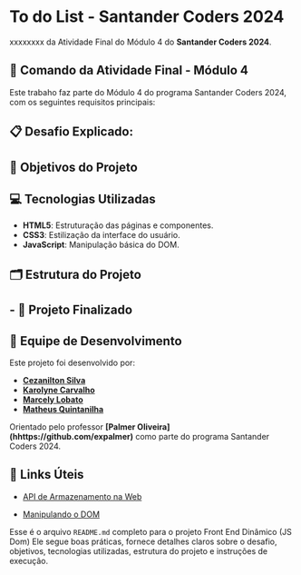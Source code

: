 # To do List - Santander Coders 2024

xxxxxxxx da Atividade Final do Módulo 4 do **Santander Coders 2024**.

## 📆 Comando da Atividade Final - Módulo 4
Este trabaho faz parte do Módulo 4 do programa Santander Coders 2024, com os seguintes requisitos principais:



## 📋 Desafio Explicado:


## 🎯 Objetivos do Projeto


## 💻 Tecnologias Utilizadas
- **HTML5**: Estruturação das páginas e componentes.
- **CSS3**: Estilização da interface do usuário.
- **JavaScript**: Manipulação básica do DOM.

## 🗂️ Estrutura do Projeto



## - 🚀 Projeto Finalizado


## 👥 Equipe de Desenvolvimento
Este projeto foi desenvolvido por:

- **[Cezanilton Silva](https://github.com/Cezaniltom/)**
- **[Karolyne Carvalho](https://github.com/KarolyneC)**
- **[Marcely Lobato](https://github.com/marcelylobato/)**
- **[Matheus Quintanilha](github.com/MatheusQuintanilhaa)**


Orientado pelo professor **[Palmer Oliveira] (hhttps://github.com/expalmer)** como parte do programa Santander Coders 2024.


## 🔗 Links Úteis
- [API de Armazenamento na Web](https://developer.mozilla.org/pt-BR/docs/Web/API/Web_Storage_API)

- [Manipulando o DOM](http://devfuria.com.br/javascript/dom-manipulando-o-dom/)





Esse é o arquivo `README.md` completo para o projeto Front End Dinâmico (JS Dom) Ele segue boas práticas, fornece detalhes claros sobre o desafio, objetivos, tecnologias utilizadas, estrutura do projeto e instruções de execução.
